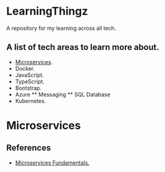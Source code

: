 # LearningThingz
A repository for my learning across all tech.

## A list of tech areas to learn more about.
* [Microservices](#microservices).
* Docker.
* JavaScript.
* TypeScript.
* Bootstrap.
* Azure
** Messaging
** SQL Database
* Kubernetes.

# <a name="microservices"></a>Microservices
## References
* [Microservices Fundamentals.](https://app.pluralsight.com/library/courses/microservices-fundamentals/table-of-contents)

